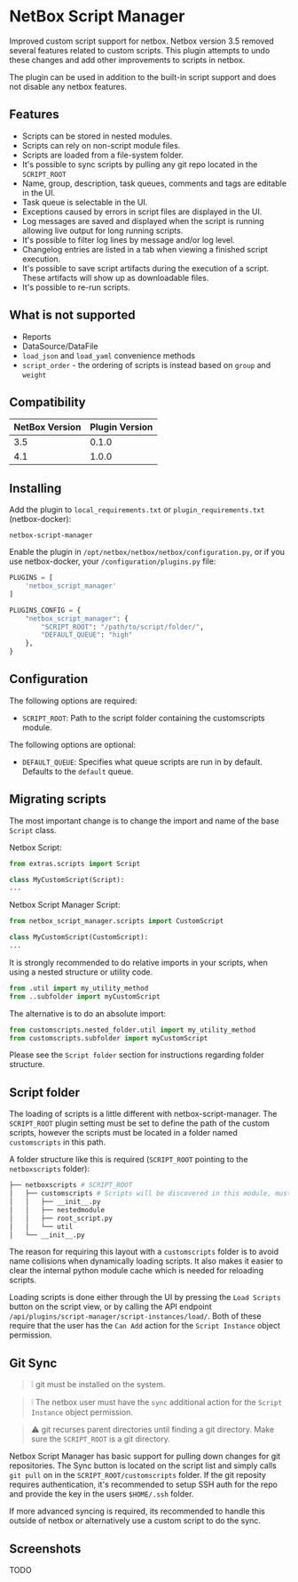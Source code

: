 # NetBox Script Manager

Improved custom script support for netbox. Netbox version 3.5 removed several features related to custom scripts. This plugin attempts to undo these changes and add other improvements to scripts in netbox.

The plugin can be used in addition to the built-in script support and does not disable any netbox features.

## Features

* Scripts can be stored in nested modules.
* Scripts can rely on non-script module files.
* Scripts are loaded from a file-system folder.
* It's possible to sync scripts by pulling any git repo located in the `SCRIPT_ROOT`
* Name, group, description, task queues, comments and tags are editable in the UI.
* Task queue is selectable in the UI.
* Exceptions caused by errors in script files are displayed in the UI.
* Log messages are saved and displayed when the script is running allowing live output for long running scripts.
* It's possible to filter log lines by message and/or log level.
* Changelog entries are listed in a tab when viewing a finished script execution.
* It's possible to save script artifacts during the execution of a script. These artifacts will show up as downloadable files.
* It's possible to re-run scripts.

## What is not supported

* Reports
* DataSource/DataFile
* `load_json` and `load_yaml` convenience methods
* `script_order` - the ordering of scripts is instead based on `group` and `weight`

## Compatibility

| NetBox Version | Plugin Version |
|----------------|----------------|
|     3.5        |      0.1.0     |
|     4.1        |      1.0.0     |


## Installing

Add the plugin to `local_requirements.txt` or `plugin_requirements.txt` (netbox-docker):

```
netbox-script-manager
```

Enable the plugin in `/opt/netbox/netbox/netbox/configuration.py`,
 or if you use netbox-docker, your `/configuration/plugins.py` file:

```python
PLUGINS = [
    'netbox_script_manager'
]

PLUGINS_CONFIG = {
    "netbox_script_manager": {
        "SCRIPT_ROOT": "/path/to/script/folder/",
        "DEFAULT_QUEUE": "high"
    },
}
```

## Configuration

The following options are required:

* `SCRIPT_ROOT`: Path to the script folder containing the customscripts module. 

The following options are optional:

* `DEFAULT_QUEUE`: Specifies what queue scripts are run in by default. Defaults to the `default` queue.


## Migrating scripts

The most important change is to change the import and name of the base `Script` class.

Netbox Script:

```python
from extras.scripts import Script

class MyCustomScript(Script):
...
```

Netbox Script Manager Script:

```python
from netbox_script_manager.scripts import CustomScript

class MyCustomScript(CustomScript):
...
```

It is strongly recommended to do relative imports in your scripts, when using a nested structure or utility code.

```python
from .util import my_utility_method
from ..subfolder import myCustomScript
```

The alternative is to do an absolute import:

```python
from customscripts.nested_folder.util import my_utility_method
from customscripts.subfolder import myCustomScript
```

Please see the `Script folder` section for instructions regarding folder structure.

## Script folder

The loading of scripts is a little different with netbox-script-manager. The `SCRIPT_ROOT` plugin setting must be set to define the path of the custom scripts, however the scripts must be located in a folder named `customscripts` in this path.

A folder structure like this is required (`SCRIPT_ROOT` pointing to the `netboxscripts` folder):

```bash
├── netboxscripts # SCRIPT_ROOT
│   ├── customscripts # Scripts will be discovered in this module, must be present
│   │   ├── __init__.py
│   │   ├── nestedmodule
│   │   ├── root_script.py
│   │   └── util
│   └── __init__.py
```

The reason for requiring this layout with a `customscripts` folder is to avoid name collisions when dynamically loading scripts. It also makes it easier to clear the internal python module cache which is needed for reloading scripts.

Loading scripts is done either through the UI by pressing the `Load Scripts` button on the script view, or by calling the API endpoint `/api/plugins/script-manager/script-instances/load/`. Both of these require that the user has the `Can Add` action for the `Script Instance` object permission.

## Git Sync

> :grey_exclamation: git must be installed on the system.

> :grey_exclamation: The netbox user must have the `sync` additional action for the `Script Instance` object permission.

> :warning: git recurses parent directories until finding a git directory. Make sure the `SCRIPT_ROOT` is a git directory.

Netbox Script Manager has basic support for pulling down changes for git repositories. The Sync button is located on the script list and simply calls `git pull` on in the `SCRIPT_ROOT/customscripts` folder. If the git reposity requires authentication, it's recommended to setup SSH auth for the repo and provide the key in the users `$HOME/.ssh` folder.

If more advanced syncing is required, its recommended to handle this outside of netbox or alternatively use a custom script to do the sync.

## Screenshots

TODO
